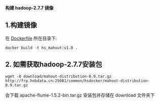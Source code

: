 ﻿**构建 hadoop-2.7.7 镜像**

## 1.构建镜像
在 [Dockerfile](./Dockerfile) 所在目录下:  
```
docker build -t hs_mahout:v1.0 .
```

## 2. 如需获取hadoop-2.7.7安装包    
```
wget -O download/mahout-distribution-0.9.tar.gz http://frp.hnbdata.cn:25081/common/hsdocker/mahout-distribution-0.9.tar.gz
```   
会下载 apache-flume-1.5.2-bin.tar.gz 安装包并存储在 download 文件夹下


